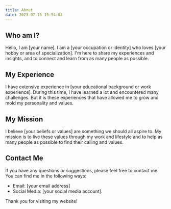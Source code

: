 ```yaml
---
title: About
date: 2023-07-16 15:54:03
---
```


## Who am I?

Hello, I am [your name]. I am a [your occupation or identity] who loves [your hobby or area of specialization]. I'm here to share my experiences and insights, and to connect and learn from as many people as possible.

## My Experience

I have extensive experience in [your educational background or work experience]. During this time, I have learned a lot and encountered many challenges. But it is these experiences that have allowed me to grow and mold my personality and values.

## My Mission

I believe [your beliefs or values] are something we should all aspire to. My mission is to live these values through my work and lifestyle and to help as many people as possible to find their calling and values.

## Contact Me

If you have any questions or suggestions, please feel free to contact me. You can find me in the following ways:

- Email: [your email address]
- Social Media: [your social media account].

Thank you for visiting my website!